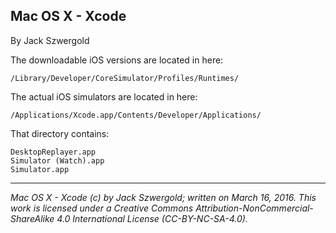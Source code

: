 ## Mac OS X - Xcode

By Jack Szwergold

The downloadable iOS versions are located in here:

    /Library/Developer/CoreSimulator/Profiles/Runtimes/

The actual iOS simulators are located in here:

    /Applications/Xcode.app/Contents/Developer/Applications/

That directory contains:

    DesktopReplayer.app
    Simulator (Watch).app
    Simulator.app

***

*Mac OS X - Xcode (c) by Jack Szwergold; written on March 16, 2016. This work is licensed under a Creative Commons Attribution-NonCommercial-ShareAlike 4.0 International License (CC-BY-NC-SA-4.0).*